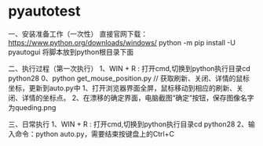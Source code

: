 # pyautotest

一、安装准备工作（一次性）
直接官网下载：https://www.python.org/downloads/windows/
python -m pip install -U pyautogui
将脚本放到python根目录下面

二、执行过程（第一次执行）
1、WIN + R : 打开cmd,切换到python执行目录cd python28
0、python get_mouse_position.py   // 获取刷新、关闭、详情的鼠标坐标，更新到auto.py中
1、打开浏览器界面全屏，鼠标移动到相应的刷新、关闭、详情的坐标点。
2、在漂移的确定界面，电脑截图“确定”按钮，保存图像名字为queding.png

三、日常执行
1、WIN + R : 打开cmd,切换到python执行目录cd python28
2、输入命令：python auto.py，需要结束按键盘上的Ctrl+C
